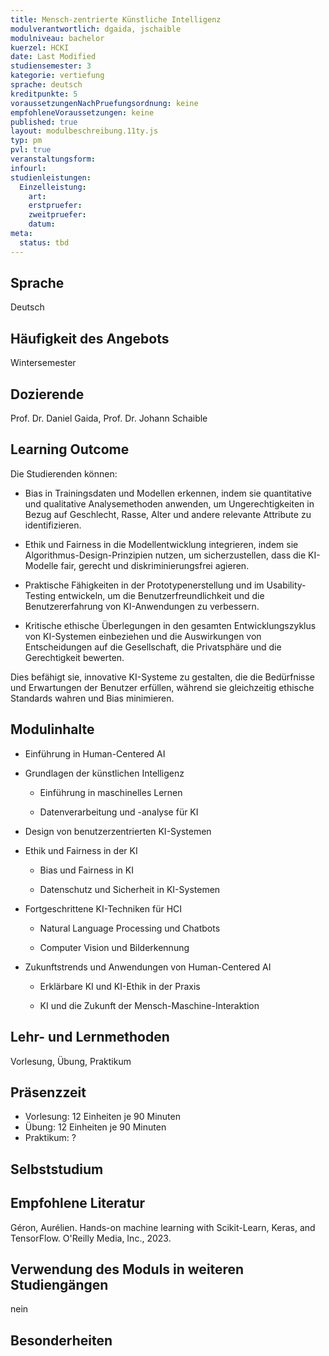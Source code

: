 ```yaml
---
title: Mensch-zentrierte Künstliche Intelligenz
modulverantwortlich: dgaida, jschaible 
modulniveau: bachelor
kuerzel: HCKI
date: Last Modified
studiensemester: 3
kategorie: vertiefung
sprache: deutsch
kreditpunkte: 5
voraussetzungenNachPruefungsordnung: keine
empfohleneVoraussetzungen: keine
published: true
layout: modulbeschreibung.11ty.js
typ: pm
pvl: true
veranstaltungsform: 
infourl: 
studienleistungen:
  Einzelleistung:
    art: 
    erstpruefer: 
    zweitpruefer:
    datum: 
meta:
  status: tbd    
---
```

## Sprache
Deutsch
## Häufigkeit des Angebots
Wintersemester
## Dozierende
Prof. Dr. Daniel Gaida, Prof. Dr. Johann Schaible
## Learning Outcome

Die Studierenden können:

-	Bias in Trainingsdaten und Modellen erkennen, indem sie quantitative und qualitative Analysemethoden anwenden, um Ungerechtigkeiten in Bezug auf Geschlecht, Rasse, Alter und andere relevante Attribute zu identifizieren.

-	Ethik und Fairness in die Modellentwicklung integrieren, indem sie Algorithmus-Design-Prinzipien nutzen, um sicherzustellen, dass die KI-Modelle fair, gerecht und diskriminierungsfrei agieren.

-	Praktische Fähigkeiten in der Prototypenerstellung und im Usability-Testing entwickeln, um die Benutzerfreundlichkeit und die Benutzererfahrung von KI-Anwendungen zu verbessern.

-	Kritische ethische Überlegungen in den gesamten Entwicklungszyklus von KI-Systemen einbeziehen und die Auswirkungen von Entscheidungen auf die Gesellschaft, die Privatsphäre und die Gerechtigkeit bewerten.

Dies befähigt sie, innovative KI-Systeme zu gestalten, die die Bedürfnisse und Erwartungen der Benutzer erfüllen, während sie gleichzeitig ethische Standards wahren und Bias minimieren.

## Modulinhalte

- Einführung in Human-Centered AI

- Grundlagen der künstlichen Intelligenz

    - Einführung in maschinelles Lernen

    - Datenverarbeitung und -analyse für KI

- Design von benutzerzentrierten KI-Systemen

- Ethik und Fairness in der KI

    - Bias und Fairness in KI

    - Datenschutz und Sicherheit in KI-Systemen

- Fortgeschrittene KI-Techniken für HCI

    - Natural Language Processing und Chatbots

    - Computer Vision und Bilderkennung

- Zukunftstrends und Anwendungen von Human-Centered AI

    - Erklärbare KI und KI-Ethik in der Praxis

    - KI und die Zukunft der Mensch-Maschine-Interaktion

## Lehr- und Lernmethoden
Vorlesung, Übung, Praktikum
## Präsenzzeit
- Vorlesung: 12 Einheiten je 90 Minuten
- Übung: 12 Einheiten je 90 Minuten
- Praktikum: ?
## Selbststudium

## Empfohlene Literatur
Géron, Aurélien. Hands-on machine learning with Scikit-Learn, Keras, and TensorFlow. O'Reilly Media, Inc., 2023.
## Verwendung des Moduls in weiteren Studiengängen
nein

## Besonderheiten
